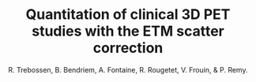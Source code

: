 ---
author: R. Trebossen, B. Bendriem, A. Fontaine, R. Rougetet, V. Frouin, & P. Remy.
title: Quantitation of clinical 3D PET studies with the ETM scatter correction
year: 1995
type: inproceedings
booktitle: IEEE Nuclear Science Symposium \& Medical Imaging Conference
volume: 3
---